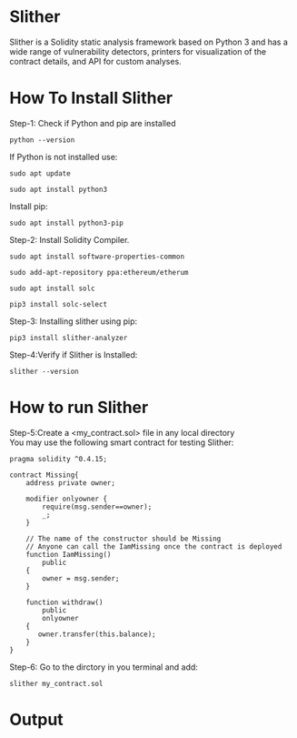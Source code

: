 # Slither
Slither is a Solidity static analysis framework based on Python 3 and has a wide range of vulnerability detectors, printers for visualization of the contract details, and API for custom analyses.



# How To Install Slither

Step-1: Check if Python and pip are installed
```
python --version
```
  If Python is not installed use:
```
sudo apt update
```
```
sudo apt install python3
```
  Install pip:
```
sudo apt install python3-pip
```
Step-2: Install Solidity Compiler.
```
sudo apt install software-properties-common
```
```
sudo add-apt-repository ppa:ethereum/etherum
```
```
sudo apt install solc
```
```
pip3 install solc-select
```

Step-3: Installing slither using pip:
```
pip3 install slither-analyzer
```
Step-4:Verify if Slither is Installed:
```
slither --version
```
# How to run Slither

Step-5:Create a <my_contract.sol> file in any local directory<br>
You may use the following smart contract for testing Slither:
```
pragma solidity ^0.4.15;

contract Missing{
    address private owner;

    modifier onlyowner {
        require(msg.sender==owner);
        _;
    }

    // The name of the constructor should be Missing
    // Anyone can call the IamMissing once the contract is deployed
    function IamMissing()
        public 
    {
        owner = msg.sender;
    }

    function withdraw() 
        public 
        onlyowner
    {
       owner.transfer(this.balance);
    }
}
```
Step-6: Go to the dirctory in you terminal and add:
```
slither my_contract.sol
```
# Output

